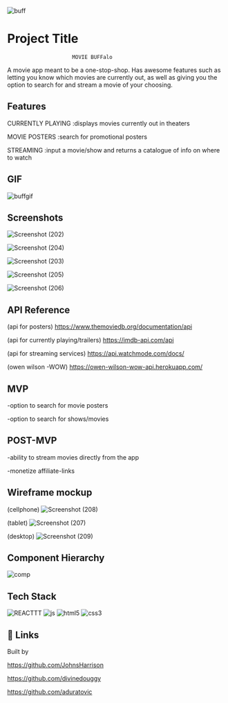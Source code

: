 

![buff](https://user-images.githubusercontent.com/25209405/184566102-36bbe0eb-4364-44b2-9ae2-29e1aa438adf.png)



# Project Title
                         MOVIE BUFFalo

 A movie app meant to be a one-stop-shop. Has awesome features such as letting you know which movies are currently out, as well as giving you the option to search for and stream a movie of your choosing.                

## Features

CURRENTLY PLAYING
    :displays movies currently out in theaters

MOVIE POSTERS
    :search for promotional posters

STREAMING
    :input a movie/show and returns a catalogue of info on where to watch

    
## GIF

![buffgif](https://user-images.githubusercontent.com/25209405/184562631-214ed4fb-e70f-4fad-8192-d1d3cde3f7ba.gif)


## Screenshots
![Screenshot (202)](https://user-images.githubusercontent.com/25209405/184560944-7e490088-05a8-4812-a221-432392bf997b.png)

![Screenshot (204)](https://user-images.githubusercontent.com/25209405/184560950-668d5296-0359-47ac-a5ed-3eef6968ccf4.png)

![Screenshot (203)](https://user-images.githubusercontent.com/25209405/184560940-59f49532-af58-4839-a9d2-bcec4aac1bfd.png)

![Screenshot (205)](https://user-images.githubusercontent.com/25209405/184560943-3951f491-5809-4e0a-9deb-a78ffc97c1ce.png)

![Screenshot (206)](https://user-images.githubusercontent.com/25209405/184561065-53858734-c5e2-46ca-a761-bec8bdcf5a84.png)



## API Reference
(api for posters)
https://www.themoviedb.org/documentation/api

(api for currently playing/trailers)
https://imdb-api.com/api


(api for streaming services)
https://api.watchmode.com/docs/


(owen wilson -WOW)
https://owen-wilson-wow-api.herokuapp.com/

## MVP

-option to search for movie posters

-option to search for shows/movies

## POST-MVP
-ability to stream movies directly from the app

-monetize affiliate-links 
## Wireframe mockup

(cellphone)
![Screenshot (208)](https://user-images.githubusercontent.com/25209405/184566747-655ebb1a-2124-4c30-807e-1eb7cdd6e32b.png)

(tablet)
![Screenshot (207)](https://user-images.githubusercontent.com/25209405/184566745-638d95e3-3587-42c9-ac2d-db710a95fda8.png)

(desktop)
![Screenshot (209)](https://user-images.githubusercontent.com/25209405/184566753-670cfc21-2a43-4673-a0da-9dfef8062de0.png)

## Component Hierarchy

![comp](https://user-images.githubusercontent.com/25209405/184565932-c1a7e0cb-cc15-493c-9289-767a43c0f149.png)


## Tech Stack



![REACTTT](https://user-images.githubusercontent.com/25209405/184563664-55f5afa9-4653-438b-963a-0676f58e7b64.jpg)
![js](https://user-images.githubusercontent.com/25209405/184563667-2203d41d-39a0-4b0e-9b8d-8fa8a8f591bd.png)
![html5](https://user-images.githubusercontent.com/25209405/184563674-eeee1f4b-19a2-496a-8098-f58887cc228d.png)
![css3](https://user-images.githubusercontent.com/25209405/184563717-d0e9699c-9637-4763-8e38-e71edb86f562.png)

## 🔗 Links
Built by 

https://github.com/JohnsHarrison


https://github.com/divinedouggy



https://github.com/aduratovic
